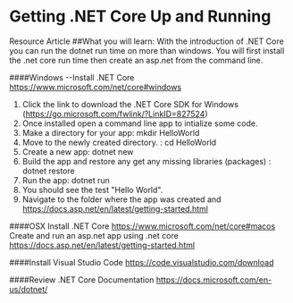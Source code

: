 # Getting .NET Core Up and Running
Resource Article
##What you will learn: 
With the introduction of .NET Core you can run the dotnet run time on more than windows. You will first install the .net core run time then create an asp.net 
from the command line. 


####Windows
--Install .NET Core
https://www.microsoft.com/net/core#windows
  1. Click the link to download the .NET Core SDK for Windows (https://go.microsoft.com/fwlink/?LinkID=827524)
  2. Once installed open a command line app to intialize some code.
  3. Make a directory for your app: mkdir HelloWorld
  4. Move to the newly created directory. : cd 
  HelloWorld
  5. Create a new app: dotnet new
  5. Build the app and restore any get any missing libraries (packages) : dotnet restore
  6. Run the app: dotnet run
  7. You should see the test "Hello World".
  8. Navigate to the folder where the app was created and https://docs.asp.net/en/latest/getting-started.html


####OSX
Install .NET Core
https://www.microsoft.com/net/core#macos
Create and run an asp.net app using .net core
https://docs.asp.net/en/latest/getting-started.html


####Install Visual Studio Code
https://code.visualstudio.com/download


####Review .NET Core Documentation
https://docs.microsoft.com/en-us/dotnet/
